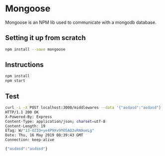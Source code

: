 # Mongoose

Mongoose is an NPM lib used to communicate with a mongodb database.

## Setting it up from scratch

```sh
npm install --save mongoose
```

## Instructions

```sh
npm install
npm start
```

## Test

```sh
curl -i -X POST localhost:3000/middlewares --data '{"asdasd":"asdasd"}' -H "Content-Type: application/json; charset=utf-8"
HTTP/1.1 200 OK
X-Powered-By: Express
Content-Type: application/json; charset=utf-8
Content-Length: 19
ETag: W/"13-OZIO+ye4P9Xv9YO5AQ3vRN9ueLg"
Date: Thu, 16 May 2019 08:39:43 GMT
Connection: keep-alive

{"asdasd":"asdasd"}
```
